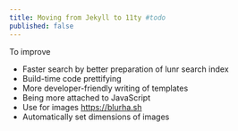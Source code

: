 ```yaml
---
title: Moving from Jekyll to 11ty #todo
published: false
---
```

To improve
- Faster search by better preparation of lunr search index
- Build-time code prettifying
- More developer-friendly writing of templates
- Being more attached to JavaScript
- Use for images https://blurha.sh
- Automatically set dimensions of images

